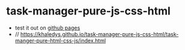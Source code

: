 # task-manager-pure-js-css-html
* test it out on [github pages](https://khaledys.github.io/task-manager-pure-js-css-html/task-manger-pure-html-css-js/index.html)
* // https://khaledys.github.io/task-manager-pure-js-css-html/task-manger-pure-html-css-js/index.html
